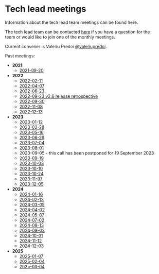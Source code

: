Tech lead meetings
==================

Information about the tech lead team meetings can be found here.

The tech lead team can be contacted
[here](https://github.com/orgs/ESMValGroup/teams/technical-lead-development-team)
if you have a question for the team or would like to join one of the monthly meetings.

Current convener is Valeriu Predoi [@valeriupredoi](https://github.com/valeriupredoi).

Past meetings:
  - **2021**
    - [2021-09-20](Minutes/20210920.md)
  - **2022**
    - [2022-02-11](Minutes/20220211.md)
    - [2022-04-07](Minutes/20220407.md)
    - [2022-06-23](Minutes/20220623.md)
    - [2022-09-23 v2.6 release retrospective](Minutes/20220923.md)
    - [2022-09-30](Minutes/20220930.md)
    - [2022-11-08](Minutes/20221108.md)
    - [2022-12-13](Minutes/20221213.md)
  - **2023**
    - [2023-01-12](Minutes/20230112.md)
    - [2023-02-28](Minutes/20230228.md)
    - [2023-05-16](Minutes/20230516.md)
    - [2023-06-29](Minutes/20230629.md)
    - [2023-07-04](Minutes/20230704.md)
    - [2023-08-01](Minutes/20230801.md)
    - 2023-09-05 - this call has been postponed for 19 September 2023
    - [2023-09-19](Minutes/20230919.md)
    - [2023-10-03](Minutes/20231003.md)
    - [2023-10-10](Minutes/20231010.md)
    - [2023-10-24](Minutes/20231024.md)
    - [2023-11-07](Minutes/20231107.md)
    - [2023-12-05](Minutes/20231205.md)
  - **2024**
    - [2024-01-16](Minutes/20240116.md)
    - [2024-02-13](Minutes/20240213.md)
    - [2024-03-05](Minutes/20240305.md)
    - [2024-04-02](Minutes/20240402.md)
    - [2024-05-07](Minutes/20240507.md)
    - [2024-07-02](Minutes/20240702.md)
    - [2024-08-13](Minutes/20240813.md)
    - [2024-09-03](Minutes/20240903.md)
    - [2024-10-01](Minutes/20241001.md)
    - [2024-11-12](Minutes/20241112.md)
    - [2024-12-03](Minutes/20241203.md)
  - **2025**
    - [2025-01-07](Minutes/20250107.md)
    - [2025-02-04](Minutes/20250204.md)
    - [2025-03-04](Minutes/20250304.md)
